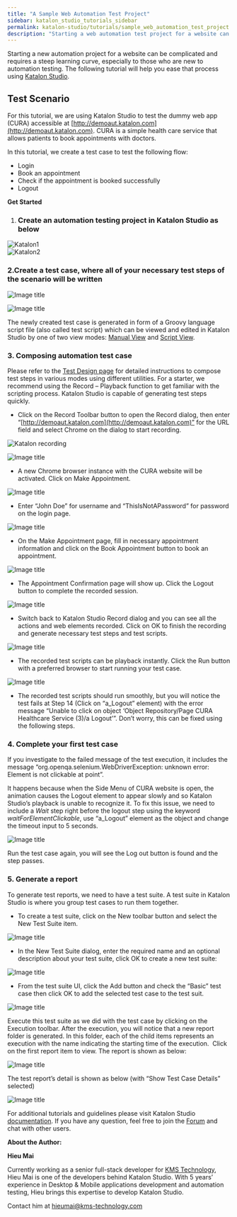 ```yaml
---
title: "A Sample Web Automation Test Project"
sidebar: katalon_studio_tutorials_sidebar
permalink: katalon-studio/tutorials/sample_web_automation_test_project.html
description: "Starting a web automation test project for a website can be complicated. The following tutorial will help you ease that process using Katalon Studio."
---
```

[](#)

Starting a new automation project for a website can be complicated and requires a steep learning curve, especially to those who are new to automation testing. The following tutorial will help you ease that process using [Katalon Studio](https://www.katalon.com).

**Test Scenario**
-----------------

For this tutorial, we are using Katalon Studio to test the dummy web app (CURA) accessible at [http://demoaut.katalon.com](http://demoaut.katalon.com). CURA is a simple health care service that allows patients to book appointments with doctors.

In this tutorial, we create a test case to test the following flow:

*   Login
*   Book an appointment
*   Check if the appointment is booked successfully
*   Logout

**Get Started**

1.  ### Create an automation testing project in Katalon Studio as below
    

![Katalon1](../../images/katalon-studio/tutorials/sample_web_automation_test_project/Katalon1.png)  
![Katalon2](../../images/katalon-studio/tutorials/sample_web_automation_test_project/Katalon2.png)

### 2.Create a test case, where all of your necessary test steps of the scenario will be written

![Image title](../../images/katalon-studio/tutorials/sample_web_automation_test_project/Katalon3.png)

![Image title](../../images/katalon-studio/tutorials/sample_web_automation_test_project/Katalon4.png)

The newly created test case is generated in form of a Groovy language script file (also called test script) which can be viewed and edited in Katalon Studio by one of two view modes: [Manual View](https://docs.katalon.com/x/9YEw) and [Script View](https://docs.katalon.com/x/Y4Iw).

### **3\. Composing automation test case**

Please refer to the [Test Design page](https://docs.katalon.com/display/KD/Test+Design) for detailed instructions to compose test steps in various modes using different utilities. For a starter, we recommend using the Record – Playback function to get familiar with the scripting process. Katalon Studio is capable of generating test steps quickly.

*   Click on the Record Toolbar button to open the Record dialog, then enter “[http://demoaut.katalon.com](http://demoaut.katalon.com)” for the URL field and select Chrome on the dialog to start recording.

![Katalon recording](../../images/katalon-studio/tutorials/sample_web_automation_test_project/Katalon5.png)

![Image title](../../images/katalon-studio/tutorials/sample_web_automation_test_project/Katalon6.png)

*   A new Chrome browser instance with the CURA website will be activated. Click on Make Appointment.

![Image title](../../images/katalon-studio/tutorials/sample_web_automation_test_project/Katalon8.png)

*   Enter “John Doe” for username and “ThisIsNotAPassword” for password on the login page.

![Image title](../../images/katalon-studio/tutorials/sample_web_automation_test_project/Katalon9.png)

*   On the Make Appointment page, fill in necessary appointment information and click on the Book Appointment button to book an appointment.

![Image title](../../images/katalon-studio/tutorials/sample_web_automation_test_project/Katalon10.png)

*   The Appointment Confirmation page will show up. Click the Logout button to complete the recorded session.

![Image title](../../images/katalon-studio/tutorials/sample_web_automation_test_project/Katalon11.png)

*   Switch back to Katalon Studio Record dialog and you can see all the actions and web elements recorded. Click on OK to finish the recording and generate necessary test steps and test scripts.

![Image title](../../images/katalon-studio/tutorials/sample_web_automation_test_project/Katalon12.png)

*   The recorded test scripts can be playback instantly. Click the Run button with a preferred browser to start running your test case.

![Image title](../../images/katalon-studio/tutorials/sample_web_automation_test_project/Katalon13.png)

*   The recorded test scripts should run smoothly, but you will notice the test fails at Step 14 (Click on “a_Logout” element) with the error message “Unable to click on object ‘Object Repository/Page CURA Healthcare Service (3)/a Logout’”. Don’t worry, this can be fixed using the following steps.

### **4\. Complete your first test case**

If you investigate to the failed message of the test execution, it includes the message “org.openqa.selenium.WebDriverException: unknown error: Element is not clickable at point”.

It happens because when the Side Menu of CURA website is open, the animation causes the Logout element to appear slowly and so Katalon Studio’s playback is unable to recognize it. To fix this issue, we need to include a _Wait_ step right before the logout step using the keyword _waitForElementClickable_, use “a_Logout” element as the object and change the timeout input to 5 seconds.

![Image title](../../images/katalon-studio/tutorials/sample_web_automation_test_project/Katalon14.png)

Run the test case again, you will see the Log out button is found and the step passes.

### **5\. Generate a report**

To generate test reports, we need to have a test suite. A test suite in Katalon Studio is where you group test cases to run them together.

*   To create a test suite, click on the New toolbar button and select the New Test Suite item.

![Image title](../../images/katalon-studio/tutorials/sample_web_automation_test_project/Katalon15.png)

*   In the New Test Suite dialog, enter the required name and an optional description about your test suite, click OK to create a new test suite:

![Image title](../../images/katalon-studio/tutorials/sample_web_automation_test_project/Katalon16.png)

*   From the test suite UI, click the Add button and check the “Basic” test case then click OK to add the selected test case to the test suit.

![Image title](../../images/katalon-studio/tutorials/sample_web_automation_test_project/Katalon17.png)

Execute this test suite as we did with the test case by clicking on the Execution toolbar. After the execution, you will notice that a new report folder is generated. In this folder, each of the child items represents an execution with the name indicating the starting time of the execution.  Click on the first report item to view. The report is shown as below:

![Image title](../../images/katalon-studio/tutorials/sample_web_automation_test_project/Katalon18.png)

The test report’s detail is shown as below (with “Show Test Case Details” selected)

![Image title](../../images/katalon-studio/tutorials/sample_web_automation_test_project/Katalon19.png)

For additional tutorials and guidelines please visit Katalon Studio [documentation](https://docs.katalon.com). If you have any question, feel free to join the [Forum](https://forum.katalon.com) and chat with other users.

**About the Author:**

**Hieu Mai**

Currently working as a senior full-stack developer for [KMS Technology](http://www.kms-technology.com/), Hieu Mai is one of the developers behind Katalon Studio. With 5 years’ experience in Desktop & Mobile applications development and automation testing, Hieu brings this expertise to develop Katalon Studio.

Contact him at [hieumai@kms-technology.com](mailto:hieumai@kms-technology.com)

[](#modal-id-popup)